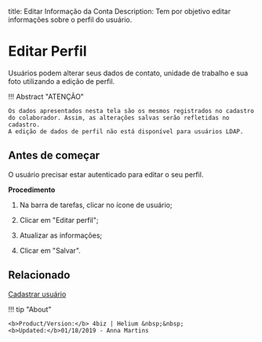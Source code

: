 title: Editar Informação da Conta
Description: Tem por objetivo editar informações sobre o perfil do usuário.

# Editar Perfil

Usuários podem alterar seus dados de contato, unidade de trabalho e sua foto utilizando a edição de perfil.

!!! Abstract "ATENÇÃO"

    Os dados apresentados nesta tela são os mesmos registrados no cadastro do colaborador. Assim, as alterações salvas serão refletidas no cadastro.
    A edição de dados de perfil não está disponível para usuários LDAP.



## Antes de começar

O usuário precisar estar autenticado para editar o seu perfil.

**Procedimento**

1.	Na barra de tarefas, clicar no ícone de usuário;

2.	Clicar em "Editar perfil";

3.	Atualizar as informações;

4.	Clicar em "Salvar".



Relacionado
-------

[Cadastrar usuário](/pt-br/4biz-helium/initial-settings/access-settings/user/users.html)


!!! tip "About"

    <b>Product/Version:</b> 4biz | Helium &nbsp;&nbsp;
    <b>Updated:</b>01/18/2019 - Anna Martins
